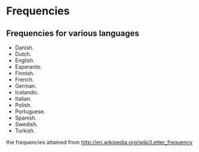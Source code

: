 Frequencies
===========
Frequencies for various languages 
---------------------------------

- Danish.
- Dutch.
- English.
- Esperanto.
- Finnish.
- French.
- German.
- Icelandic.
- Italian.
- Polish.
- Portuguese.
- Spanish.
- Swedish.
- Turkish.

the frequencies attained from
http://en.wikipedia.org/wiki/Letter_frequency
